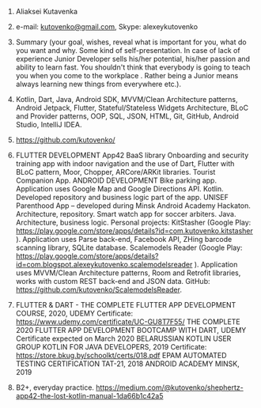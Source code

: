 1. Aliaksei Kutavenka
2. e-mail: kutovenko@gmail.com, Skype: alexeykutovenko
3. Summary (your goal, wishes, reveal what is important for you, what do you want and why.
Some kind of self-presentation. In case of lack of experience  Junior Developer sells his/her potential, his/her passion and ability to learn fast. You shouldn't think that everybody is going to teach you when you come to the workplace . Rather being a Junior means always
learning new things from everywhere etc.).
4. Kotlin, Dart, Java, Android SDK, MVVM/Clean Architecture patterns, Android Jetpack, Flutter, Stateful/Stateless Widgets Architecture, BLoC and Provider patterns, OOP, SQL, JSON, HTML, Git, GitHub, Android Studio, IntelliJ IDEA.
5. https://github.com/kutovenko/
6. 	FLUTTER DEVELOPMENT
		App42 BaaS library
		Onboarding and security training app with indoor navigation and the use of Dart, Flutter with BLoC pattern, Moor, Chopper, ARCore/ARKit libraries.
		Tourist Companion App.
	ANDROID DEVELOPMENT
		Bike parking app. Application uses Google Map and Google Directions API. Kotlin. Developed repository and business logic part of the app.
		UNISEF Parenthood App – developed during Minsk Android Academy Hackaton. Architecture, repository.
		Smart watch app for soccer arbiters. Java. Architecture, business logic.
		Personal projects: 
		KitStasher (Google Play: https://play.google.com/store/apps/details?id=com.kutovenko.kitstasher ). Application uses Parse back-end, Facebook API, ZHing barcode scanning library, SQLite database.
		Scalemodels Reader (Google Play: https://play.google.com/store/apps/details?id=com.blogspot.alexeykutovenko.scalemodelsreader ). Application uses MVVM/Clean Architecture patterns, Room and Retrofit libraries, works with custom REST back-end and JSON data. GitHub: https://github.com/kutovenko/ScalemodelsReader.

7. 	FLUTTER & DART - THE COMPLETE FLUTTER APP DEVELOPMENT COURSE, 2020, UDEMY 
	Certificate: https://www.udemy.com/certificate/UC-GU8T7F55/
	THE COMPLETE 2020 FLUTTER APP DEVELOPMENT BOOTCAMP WITH DART, UDEMY
	Certificate expected on March 2020
	BELARUSSIAN KOTLIN USER GROUP KOTLIN FOR JAVA DEVELOPERS, 2019
	Certificate: https://store.bkug.by/schoolkt/certs/018.pdf
    EPAM AUTOMATED TESTING CERTIFICATION TAT-21, 2018
    ANDROID ACADEMY MINSK, 2019
8. B2+, everyday practice. https://medium.com/@kutovenko/shephertz-app42-the-lost-kotlin-manual-1da66b1c42a5